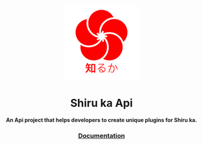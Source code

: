 <p align="center"><a href="https://shiruka.github.io"><img src="logo/SHIRUKA.png" width="200px"/></a></p>
<h1 align="center">Shiru ka Api</h1>
<p align="center"><strong>An Api project that helps developers to create unique plugins for Shiru ka.</strong></p>
<h3 align="center">
  <a href="https://shiruka.github.io/">Documentation</a>
</h3>
